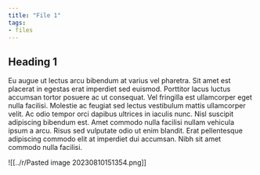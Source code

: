 ```yaml
---
title: "File 1"
tags:
- files
---
```

## Heading 1

Eu augue ut lectus arcu bibendum at varius vel pharetra. Sit amet est placerat in egestas erat imperdiet sed euismod. Porttitor lacus luctus accumsan tortor posuere ac ut consequat. Vel fringilla est ullamcorper eget nulla facilisi. Molestie ac feugiat sed lectus vestibulum mattis ullamcorper velit. Ac odio tempor orci dapibus ultrices in iaculis nunc. Nisl suscipit adipiscing bibendum est. Amet commodo nulla facilisi nullam vehicula ipsum a arcu. Risus sed vulputate odio ut enim blandit. Erat pellentesque adipiscing commodo elit at imperdiet dui accumsan. Nibh sit amet commodo nulla facilisi.

![[../r/Pasted image 20230810151354.png]]